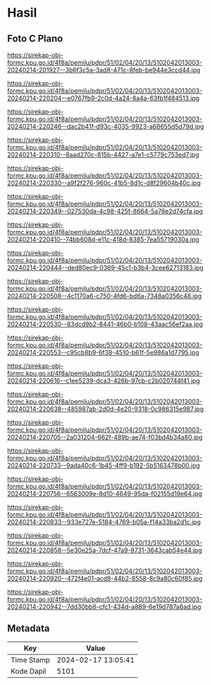 # Hasil

## Foto C Plano

https://sirekap-obj-formc.kpu.go.id/4f8a/pemilu/pdpr/51/02/04/20/13/5102042013003-20240214-201927--3b6f3c5a-3ad8-471c-8feb-be944e3ccd44.jpg

https://sirekap-obj-formc.kpu.go.id/4f8a/pemilu/pdpr/51/02/04/20/13/5102042013003-20240214-220204--e0767fb9-2c0d-4a24-8a4a-63fb1f484513.jpg

https://sirekap-obj-formc.kpu.go.id/4f8a/pemilu/pdpr/51/02/04/20/13/5102042013003-20240214-220246--dac2b41f-d93c-4035-9923-a68655d5d79d.jpg

https://sirekap-obj-formc.kpu.go.id/4f8a/pemilu/pdpr/51/02/04/20/13/5102042013003-20240214-220310--8aad270c-815b-4427-a7e1-c5779c753ed7.jpg

https://sirekap-obj-formc.kpu.go.id/4f8a/pemilu/pdpr/51/02/04/20/13/5102042013003-20240214-220330--a9f2f276-960c-41b5-8d1c-d8f29604b40c.jpg

https://sirekap-obj-formc.kpu.go.id/4f8a/pemilu/pdpr/51/02/04/20/13/5102042013003-20240214-220349--027530da-4c98-425f-8664-5a78e2d74cfa.jpg

https://sirekap-obj-formc.kpu.go.id/4f8a/pemilu/pdpr/51/02/04/20/13/5102042013003-20240214-220410--74bb608d-e11c-418d-8385-7ea55719030a.jpg

https://sirekap-obj-formc.kpu.go.id/4f8a/pemilu/pdpr/51/02/04/20/13/5102042013003-20240214-220444--ded80ec9-0369-45c1-b3b4-3cee62713183.jpg

https://sirekap-obj-formc.kpu.go.id/4f8a/pemilu/pdpr/51/02/04/20/13/5102042013003-20240214-220508--4c1170a6-c750-4fd6-bd6a-7348a0356c48.jpg

https://sirekap-obj-formc.kpu.go.id/4f8a/pemilu/pdpr/51/02/04/20/13/5102042013003-20240214-220530--83dcd9b2-8441-46b0-b108-43aac56ef2aa.jpg

https://sirekap-obj-formc.kpu.go.id/4f8a/pemilu/pdpr/51/02/04/20/13/5102042013003-20240214-220553--c95cb8b9-6f38-4510-b61f-5e986a1d7795.jpg

https://sirekap-obj-formc.kpu.go.id/4f8a/pemilu/pdpr/51/02/04/20/13/5102042013003-20240214-220616--c1ee5239-dca3-426b-97cb-c2b020744f41.jpg

https://sirekap-obj-formc.kpu.go.id/4f8a/pemilu/pdpr/51/02/04/20/13/5102042013003-20240214-220638--485987ab-2d0d-4e20-9318-0c986315e987.jpg

https://sirekap-obj-formc.kpu.go.id/4f8a/pemilu/pdpr/51/02/04/20/13/5102042013003-20240214-220705--2a031204-662f-489b-ae74-f03bd4b34a80.jpg

https://sirekap-obj-formc.kpu.go.id/4f8a/pemilu/pdpr/51/02/04/20/13/5102042013003-20240214-220733--9ada40c6-1b45-4ff9-b192-5b5163478b00.jpg

https://sirekap-obj-formc.kpu.go.id/4f8a/pemilu/pdpr/51/02/04/20/13/5102042013003-20240214-220756--6563009e-8d10-4649-95da-f02155d19e64.jpg

https://sirekap-obj-formc.kpu.go.id/4f8a/pemilu/pdpr/51/02/04/20/13/5102042013003-20240214-220833--933e727e-5184-4769-b05a-f14a33ba2d1c.jpg

https://sirekap-obj-formc.kpu.go.id/4f8a/pemilu/pdpr/51/02/04/20/13/5102042013003-20240214-220858--5e30e25a-7dcf-47a9-8731-3643cab54e44.jpg

https://sirekap-obj-formc.kpu.go.id/4f8a/pemilu/pdpr/51/02/04/20/13/5102042013003-20240214-220920--472f4e01-acd8-44b2-8558-8c9a80c60f85.jpg

https://sirekap-obj-formc.kpu.go.id/4f8a/pemilu/pdpr/51/02/04/20/13/5102042013003-20240214-220942--7dd30bb8-cfc1-434d-a889-6e19d787a6ad.jpg


## Metadata

| Key        | Value               |
| ---------- | ------------------- |
| Time Stamp | 2024-02-17 13:05:41 |
| Kode Dapil | 5101                |



